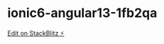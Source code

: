 # ionic6-angular13-1fb2qa

[Edit on StackBlitz ⚡️](https://stackblitz.com/edit/ionic6-angular13-1fb2qa)